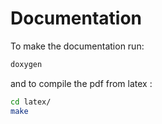 # Documentation
To make the documentation run: 
```bash
doxygen
```

and to compile the pdf from latex :
```bash
cd latex/
make
```